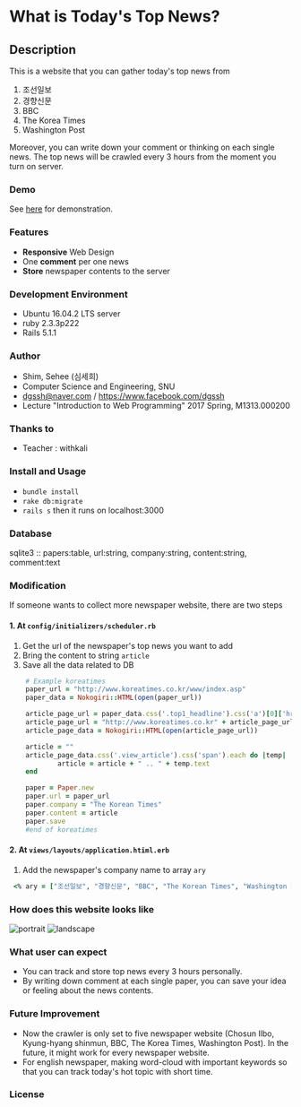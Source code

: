 # What is Today's Top News?

## Description
This is a website that you can gather today's top news from
1. 조선일보
2. 경향신문
3. BBC
4. The Korea Times
5. Washington Post

Moreover, you can write down your comment or thinking on each single news.
The top news will be crawled every 3 hours from the moment you turn on server.

### Demo
See [here](https://todaystopnews-knockleopard.c9users.io) for demonstration.

### Features
- __Responsive__ Web Design
- One __comment__ per one news
- __Store__ newspaper contents to the server

### Development Environment
- Ubuntu 16.04.2 LTS server
- ruby 2.3.3p222
- Rails 5.1.1

### Author
- Shim, Sehee (심세희)
- Computer Science and Engineering, SNU
- dgssh@naver.com / https://www.facebook.com/dgssh
- Lecture "Introduction to Web Programming" 2017 Spring, M1313.000200

### Thanks to
- Teacher : withkali

### Install and Usage
- `bundle install`
- `rake db:migrate`
- `rails s` then it runs on localhost:3000

### Database
sqlite3 :: papers:table, url:string, company:string, content:string, comment:text

### Modification
If someone wants to collect more newspaper website, there are two steps
#### 1. At `config/initializers/scheduler.rb`
1. Get the url of the newspaper's top news you want to add
2. Bring the content to string `article`
3. Save all the data related to DB
```ruby
	# Example koreatimes
	paper_url = "http://www.koreatimes.co.kr/www/index.asp"
	paper_data = Nokogiri::HTML(open(paper_url))

	article_page_url = paper_data.css('.top1_headline').css('a')[0]['href']
	article_page_url = "http://www.koreatimes.co.kr" + article_page_url
	article_page_data = Nokogiri::HTML(open(article_page_url))

	article = ""
    article_page_data.css('.view_article').css('span').each do |temp|
            article = article + " .. " + temp.text
    end

	paper = Paper.new
	paper.url = paper_url
	paper.company = "The Korean Times"
	paper.content = article
	paper.save
	#end of koreatimes
```
#### 2. At `views/layouts/application.htiml.erb`
1. Add the newspaper's company name to array `ary`
```ruby
 <% ary = ["조선일보", "경향신문", "BBC", "The Korean Times", "Washington Post"] %>
 ```

### How does this website looks like
![portrait](portrait.png) ![landscape](landscape)


### What user can expect
- You can track and store top news every 3 hours personally.
- By writing down comment at each single paper, you can save your idea or feeling about the news contents.

### Future Improvement 
- Now the crawler is only set to five newspaper website (Chosun Ilbo, Kyung-hyang shinmun, BBC, The Korea Times, Washington Post). In the future, it might work for every newspaper website.
- For english newspaper, making word-cloud with important keywords so that you can track today's hot topic with short time.

### License

